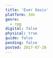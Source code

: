 ```yaml
---
title: 'Ever Oasis'
platform: 3ds
genre:
  - rpg
digital: false
physical: true
guide: false
pending: false
posted: 2017-07-28
---
```

